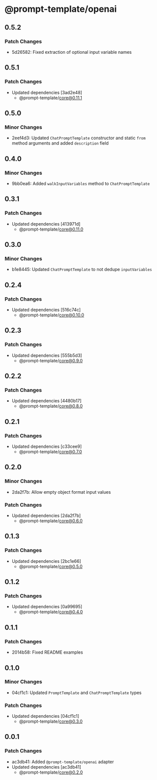 # @prompt-template/openai

## 0.5.2

### Patch Changes

- 5d26582: Fixed extraction of optional input variable names

## 0.5.1

### Patch Changes

- Updated dependencies [3ad2e48]
  - @prompt-template/core@0.11.1

## 0.5.0

### Minor Changes

- 2eef4d3: Updated `ChatPromptTemplate` constructor and static `from` method arguments and added `description` field

## 0.4.0

### Minor Changes

- 9bb0ea6: Added `walkInputVariables` method to `ChatPromptTemplate`

## 0.3.1

### Patch Changes

- Updated dependencies [413971d]
  - @prompt-template/core@0.11.0

## 0.3.0

### Minor Changes

- b1e8445: Updated `ChatPromptTemplate` to not dedupe `inputVariables`

## 0.2.4

### Patch Changes

- Updated dependencies [516c74c]
  - @prompt-template/core@0.10.0

## 0.2.3

### Patch Changes

- Updated dependencies [555b5d3]
  - @prompt-template/core@0.9.0

## 0.2.2

### Patch Changes

- Updated dependencies [4480b17]
  - @prompt-template/core@0.8.0

## 0.2.1

### Patch Changes

- Updated dependencies [c33cee9]
  - @prompt-template/core@0.7.0

## 0.2.0

### Minor Changes

- 2da2f7b: Allow empty object format input values

### Patch Changes

- Updated dependencies [2da2f7b]
  - @prompt-template/core@0.6.0

## 0.1.3

### Patch Changes

- Updated dependencies [2bc1e66]
  - @prompt-template/core@0.5.0

## 0.1.2

### Patch Changes

- Updated dependencies [0a99695]
  - @prompt-template/core@0.4.0

## 0.1.1

### Patch Changes

- 2014b58: Fixed README examples

## 0.1.0

### Minor Changes

- 04cf1c1: Updated `PromptTemplate` and `ChatPromptTemplate` types

### Patch Changes

- Updated dependencies [04cf1c1]
  - @prompt-template/core@0.3.0

## 0.0.1

### Patch Changes

- ac3db41: Added `@prompt-template/openai` adapter
- Updated dependencies [ac3db41]
  - @prompt-template/core@0.2.0
